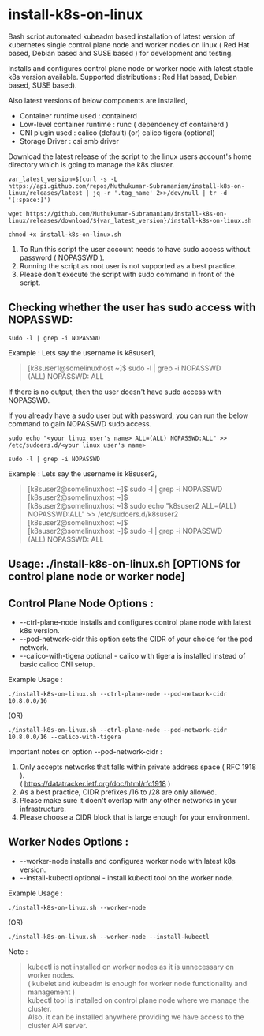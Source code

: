 # install-k8s-on-linux
Bash script automated kubeadm based installation of latest version of kubernetes single control plane node and worker nodes on linux ( Red Hat based, Debian based and SUSE based ) for development and testing.

Installs and configures control plane node or worker node with latest stable k8s version available.
Supported distributions : Red Hat based, Debian based, SUSE based).

Also latest versions of below components are installed,  
- Container runtime used : containerd  
- Low-level container runtime : runc ( dependency of containerd )  
- CNI plugin used : calico (default) (or) calico tigera (optional)  
- Storage Driver : csi smb driver

Download the latest release of the script to the linux users account's home directory which is going to manage the k8s cluster.
```
var_latest_version=$(curl -s -L https://api.github.com/repos/Muthukumar-Subramaniam/install-k8s-on-linux/releases/latest | jq -r '.tag_name' 2>>/dev/null | tr -d '[:space:]')
```
```
wget https://github.com/Muthukumar-Subramaniam/install-k8s-on-linux/releases/download/${var_latest_version}/install-k8s-on-linux.sh
```
```
chmod +x install-k8s-on-linux.sh
```
1) To Run this script the user account needs to have sudo access without password ( NOPASSWD ).
2) Running the script as root user is not supported as a best practice.
3) Please don't execute the script with sudo command in front of the script.

## Checking whether the user has sudo access with NOPASSWD:
```        
sudo -l | grep -i NOPASSWD
```
Example : Lets say the username is k8suser1,
> [k8suser1@somelinuxhost ~]$ sudo -l | grep -i NOPASSWD  
>       (ALL) NOPASSWD: ALL  

If there is no output, then the user doesn't have sudo access with NOPASSWD.      

        
If you already have a sudo user but with password, you can run the below command to gain NOPASSWD sudo access.
```           
sudo echo "<your linux user's name> ALL=(ALL) NOPASSWD:ALL" >> /etc/sudoers.d/<your linux user's name>
```
```
sudo -l | grep -i NOPASSWD
```
Example : Lets say the username is k8suser2,
> [k8suser2@somelinuxhost ~]$ sudo -l | grep -i NOPASSWD  
> [k8suser2@somelinuxhost ~]$  
> [k8suser2@somelinuxhost ~]$ sudo echo "k8suser2 ALL=(ALL) NOPASSWD:ALL" >> /etc/sudoers.d/k8suser2  
> [k8suser2@somelinuxhost ~]$  
> [k8suser2@somelinuxhost ~]$ sudo -l | grep -i NOPASSWD  
>        (ALL) NOPASSWD: ALL  

## Usage: ./install-k8s-on-linux.sh [OPTIONS for control plane node or worker node]

## Control Plane Node Options  :
- --ctrl-plane-node        installs and configures control plane node with latest k8s version.  
- --pod-network-cidr        this option sets the CIDR of your choice for the pod network.  
- --calico-with-tigera        optional - calico with tigera is installed instead of basic calico CNI setup.  

Example Usage : 
```
./install-k8s-on-linux.sh --ctrl-plane-node --pod-network-cidr 10.8.0.0/16
```
(OR)
```
./install-k8s-on-linux.sh --ctrl-plane-node --pod-network-cidr 10.8.0.0/16 --calico-with-tigera
```
Important notes on option --pod-network-cidr :  

1) Only accepts networks that falls within private address space ( RFC 1918 ).  
   ( https://datatracker.ietf.org/doc/html/rfc1918 )  
2) As a best practice, CIDR prefixes /16 to /28 are only allowed.  
3) Please make sure it doen't overlap with any other networks in your infrastructure.  
4) Please choose a CIDR block that is large enough for your environment.  

## Worker Nodes Options :
- --worker-node        installs and configures worker node with latest k8s version.  
- --install-kubectl        optional - install kubectl tool on the worker node.  

Example Usage : 
```
./install-k8s-on-linux.sh --worker-node
```
(OR)
```
./install-k8s-on-linux.sh --worker-node --install-kubectl
```
Note :

> kubectl is not installed on worker nodes as it is unnecessary on worker nodes.  
> ( kubelet and kubeadm is enough for worker node functionality and management )  
> kubectl tool is installed on control plane node where we manage the cluster.  
> Also, it can be installed anywhere providing we have access to the cluster API server.  
